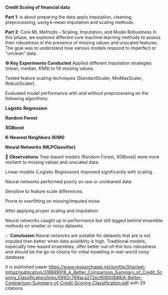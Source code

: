 **Credit Scoing of financial data**


**Part 1**: is about preparing the data apply imputation, cleaning, preprocessing, using k-mean imputation and scaling methods.

**Part 2**: Core ML Methods – Scaling, Imputation, and Model Robustness
In this phase, we explored different core machine learning methods to assess their robustness in the presence of missing values and unscaled features. The goal was to understand how various models respond to imperfect or “unclean” data.

**⚙️ Key Experiments Conducted**
Applied different imputation strategies (mean, median, KNN) to fill missing values.

Tested feature scaling techniques (StandardScaler, MinMaxScaler, RobustScaler).

Evaluated model performance with and without preprocessing on the following algorithms:

**Logistic Regression**

**Random Forest**

**XGBoost**

**K-Nearest Neighbors (KNN)**

**Neural Networks (MLPClassifier)**

🧪 **Observations**
Tree-based models (Random Forest, XGBoost) were more resilient to missing values and unscaled data.

Linear models (Logistic Regression) improved significantly with scaling.

Neural networks performed poorly on raw or uncleaned data:

Sensitive to feature scale differences.

Prone to overfitting on missing/imputed noise.

After applying proper scaling and imputation:

Neural networks caught up in performance but still lagged behind ensemble methods on smaller or noisy datasets.

✅ **Conclusion**
Neural networks are suitable for datasets that are is not imputed then better when data avialiblity is high. Traditional models, especially tree-based ensembles, offer better out-of-the-box robustness and should be the go-to choice for initial modeling in real-world noisy database

It is published paper https://www.researchgate.net/profile/Sharjeel-Imtiaz/publication/318889918_A_Better_Comparison_Summary_of_Credit_Scoring_Classification/links/5992c769aca272ec90800688/A-Better-Comparison-Summary-of-Credit-Scoring-Classification.pdf with 29 citations
